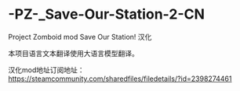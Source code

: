 # -PZ-_Save-Our-Station-2-CN

Project Zomboid mod Save Our Station! 汉化

本项目语言文本翻译使用大语言模型翻译。

汉化mod地址订阅地址：https://steamcommunity.com/sharedfiles/filedetails/?id=2398274461